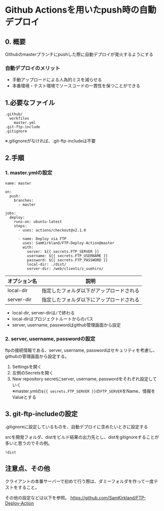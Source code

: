 # Github Actionsを用いたpush時の自動デプロイ

## 0. 概要
Githubのmasterブランチにpushした際に自動デプロイが発火するようにする  

### 自動デプロイのメリット
* 手動アップロードによる人為的ミスを減らせる
* 本番環境・テスト環境でソースコードの一貫性を保つことができる

## 1.必要なファイル
```
.github/
  workfiles
    master.yml
.git-ftp-include
.gitignore
```

※.gitignoreがなければ、.git-ftp-includeは不要

## 2.手順
### 1. master.ymlの設定
```
name: master

on:
  push:
    branches:
      - master

jobs:
  deploy:
    runs-on: ubuntu-latest
    steps:
      - uses: actions/checkout@v2.1.0

      - name: Deploy via FTP
        uses: SamKirkland/FTP-Deploy-Action@master
        with:
          server: ${{ secrets.FTP_SERVER }}
          username: ${{ secrets.FTP_USERNAME }}
          password: ${{ secrets.FTP_PASSWORD }}
          local-dir: ./dist/
          server-dir: /web/clients/z_suehiro/
```
| オプション名 | 説明 |
| ---- | ---- |
| local-dir  | 指定したフォルダ以下がアップロードされる |
| server-dir | 指定したフォルダ以下にアップロードされる |
* local-dir, server-dirは`/`で終わる
* local-dirはプロジェクトルートからのパス
* server, username, passwordはgithub管理画面から設定

### 2. server, username, passwordの設定
ftpの接続情報である、server, username, passwordはセキュリティを考慮し、githubの管理画面から設定する。
  1. Settingsを開く
  2. 左側のSecretsを開く
  3. New repository secretにserver, username, passwordをそれぞれ設定していく  
    ※master.ymlの`${{ secrets.FTP_SERVER }}`の`FTP_SERVER`をName、情報をValueとする
    
## 3. git-ftp-includeの設定
.gitignoreに設定しているものを、自動デプロイに含めたいときに設定する

srcを開発フォルダ、distをビルド結果の出力先とし、distをgitignoreすることが多いと思うのでその例。
```
!dist
```

## 注意点、その他
クライアントの本番サーバーで初めて行う際は、ダミーフォルダを作って一度テストをすること。

その他の設定などは以下を参照。
https://github.com/SamKirkland/FTP-Deploy-Action
